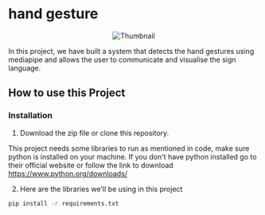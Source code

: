 # hand gesture
<div align="center"> 
<img src="https://github.com/RUHANI7/ML-PROJECT/assets/159068549/95316095-d625-4db8-b2cf-39bbef717323" alt="Thumbnail">
</div> 

In this project, we have built a system that detects the hand gestures using mediapipe and allows the user to communicate and visualise the sign language.

## How to use this Project

### Installation
1. Download the zip file or clone this repository.

This project needs some libraries to run as mentioned in code, make sure python is installed on your machine. If you don't have python installed go to their official website or follow the link to download https://www.python.org/downloads/

2. Here are the libraries we'll be using in this project

```bash
pip install -r requirements.txt
